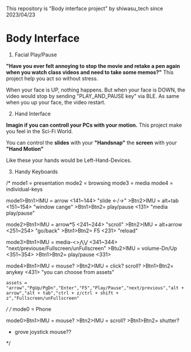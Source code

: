 This repository is "Body interface project" by shiwasu_tech since 2023/04/23

# Body Interface

1. Facial Play/Pause

**"Have you ever felt annoying to stop the movie and retake a pen again when you watch class videos and need to take some memos?"**
This project help you act so without stress.

When your face is UP, nothing happens. But when your face is DOWN, the video would stop by sending "PLAY_AND_PAUSE key" via BLE.
As same when you up your face, the video restart.


2. Hand Interface

**Imagin if you can controll your PCs with your motion.**
This project make you feel in the Sci-Fi World.

You can control 
the **slides** with your **"Handsnap"**
the **screen** with your **"Hand Motion"**

Like these your hands would be Left-Hand-Devices.

3. Handy Keyboards



/*
  mode1 = presentation
  mode2 = browsing
  mode3 = media
  mode4 = individual-keys

  mode1>Btn1>IMU = arrow        <141~144>   "slide <-/->"
       >Btn2>IMU = alt+tab      <151~154>   "window cange"
       >Btn1>Btn2= play/pause   <131>       "media play/pause"
  
  mode2>Btn1>IMU = arrow*5      <241~244>   "scroll"
       >Btn2>IMU = alt+arrow    <251~254>   "go/back"
       >Btn1>Btn2= F5           <231>       "reload"
  
  mode3>Btn1>IMU = media-<>⋀⋁   <341~344>   "next/previouse/Fullscreen/unFullscreen"
       >Btu2>IMU = volume-Dn/Up <351~354> 
       >Btn1>Btn2= play/pause   <331>

  mode4>Btn1>IMU = mouse?
       >Btn2>IMU = click? scroll?
       >Btn1>Btn2= anykey       <431>       "you can choose from assets"

    assets = "arrow","PgUp/PgDn","Enter","F5","Play/Pause","next/previous","alt + arrow","alt + tab","ctrl + z/ctrl + shift + z","Fullscreen/unFullscreen"
*/
/*
  mode0 = Phone

  mode0>Btn1>IMU = mouse?
       >Btn2>IMU = scroll?
       >Btn1>Btn2= shutter?

  + grove joystick mouse??
  
*/